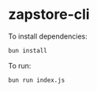 # zapstore-cli

To install dependencies:

```bash
bun install
```

To run:

```bash
bun run index.js
```
